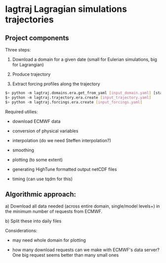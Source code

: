 # lagtraj Lagragian simulations trajectories

## Project components

Three steps:

1. Download a domain for a given date (small for Eulerian simulations, big for Lagrangian)

2. Produce trajectory

3. Extract forcing profiles along the trajectory

```bash
$> python -m lagtraj.domains.era.get_from_yaml [input_domain.yaml] [start date (yyyy-mm-dd)] [end date (yyyy-mm-dd)]
$> python -m lagtraj.trajectory.era.create [input_trajectory.yaml]
$> python -m lagtraj.forcings.era.create [input_forcings.yaml]
```


Required utilies:

- download ECMWF data

- conversion of physical variables

- interpolation (do we need Steffen interpolation?)

- smoothing

- plotting (to some extent)

- generating HighTune formatted output netCDF files

- timing (can use tqdm for this)


## Algorithmic approach:

a) Download all data needed (across entire domain, single/model levels+) in the minimum number of 
   requests from ECMWF.

b) Split these into daily files

Considerations:

- may need whole domain for plotting

- how many download requests can we make with ECMWF's data server? One big
  request seems better than many small ones
